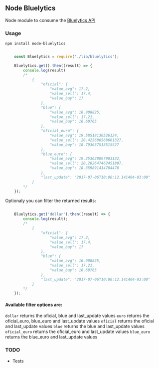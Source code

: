 ## Node Bluelytics
Node module to consume the [Bluelytics API](http://bluelytics.com.ar/#/api)

### Usage

`npm install node-bluelytics`

```javascript

	const Bluelytics = require('./lib/bluelytics');

	Bluelytics.get().then((result) => {
		console.log(result)
		/*
			{
				"oficial": {
					"value_avg": 17.2,
					"value_sell": 17.4,
					"value_buy": 17
				},
				"blue": {
					"value_avg": 16.908825,
					"value_sell": 17.21,
					"value_buy": 16.60765
				},
				"oficial_euro": {
					"value_avg": 19.58518130526124,
					"value_sell": 20.425686568661327,
					"value_buy": 18.793637513515527
				},
				"blue_euro": {
					"value_avg": 19.253628097903132,
					"value_sell": 20.202647462451807,
					"value_buy": 18.359891414784478
				},
				"last_update": "2017-07-06T10:00:12.141404-03:00"
			}
		*/
	});
```

Optionaly you can filter the returned results:

```javascript

	Bluelytics.get('dollar').then((result) => {
		console.log(result);
		/*
			{
				"oficial": {
					"value_avg": 17.2,
					"value_sell": 17.4,
					"value_buy": 17
				},
				"blue": {
					"value_avg": 16.908825,
					"value_sell": 17.21,
					"value_buy": 16.60765
				},
				"last_update": "2017-07-06T10:00:12.141404-03:00"
			}
		*/
	});

```
#### Available filter options are:

`dollar` returns the oficial, blue and last_update values
`euro`  returns the oficial_euro, blue_euro and last_update values
`oficial` returns the oficial and last_update values
`blue` returns the blue and last_update values
`oficial_euro` returns the oficial_euro and last_update values
`blue_euro` returns the blue_euro and last_update values


### TODO
- Tests